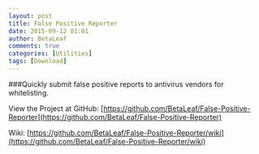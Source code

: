 ```yaml
---
layout: post
title: False Positive Reporter
date: 2015-09-12 01:01
author: BetaLeaf
comments: true
categories: [Utilities]
tags: [Download]
---
```

###Quickly submit false positive reports to antivirus vendors for whitelisting.  

View the Project at GitHub: [https://github.com/BetaLeaf/False-Positive-Reporter](https://github.com/BetaLeaf/False-Positive-Reporter)  

Wiki: [https://github.com/BetaLeaf/False-Positive-Reporter/wiki](https://github.com/BetaLeaf/False-Positive-Reporter/wiki)  
